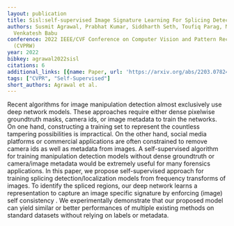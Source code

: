 ```yaml
---
layout: publication
title: Sisl:self-supervised Image Signature Learning For Splicing Detection And Localization
authors: Susmit Agrawal, Prabhat Kumar, Siddharth Seth, Toufiq Parag, Maneesh Singh,
  Venkatesh Babu
conference: 2022 IEEE/CVF Conference on Computer Vision and Pattern Recognition Workshops
  (CVPRW)
year: 2022
bibkey: agrawal2022sisl
citations: 6
additional_links: [{name: Paper, url: 'https://arxiv.org/abs/2203.07824'}]
tags: ["CVPR", "Self-Supervised"]
short_authors: Agrawal et al.
---
```

Recent algorithms for image manipulation detection almost exclusively use
deep network models. These approaches require either dense pixelwise
groundtruth masks, camera ids, or image metadata to train the networks. On one
hand, constructing a training set to represent the countless tampering
possibilities is impractical. On the other hand, social media platforms or
commercial applications are often constrained to remove camera ids as well as
metadata from images. A self-supervised algorithm for training manipulation
detection models without dense groundtruth or camera/image metadata would be
extremely useful for many forensics applications. In this paper, we propose
self-supervised approach for training splicing detection/localization models
from frequency transforms of images. To identify the spliced regions, our deep
network learns a representation to capture an image specific signature by
enforcing (image) self consistency . We experimentally demonstrate that our
proposed model can yield similar or better performances of multiple existing
methods on standard datasets without relying on labels or metadata.